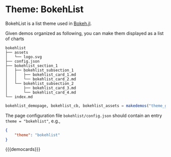 # Theme: BokehList

BokehList is a list theme used in [Bokeh.jl](https://cjdoris.github.io/Bokeh.jl/dev/gallery/).

Given demos organized as following, you can make them displayed as a list of charts

```text
bokehlist
├── assets
│   └── logo.svg
├── config.json
├── bokehlist_section_1
│   ├── bokehlist_subsection_1
│   │   ├── bokehlist_card_1.md
│   │   └── bokehlist_card_2.md
│   └── bokehlist_subsection_2
│       ├── bokehlist_card_3.md
│       └── bokehlist_card_4.md
└── index.md
```

```julia
bokehlist_demopage, bokehlist_cb, bokehlist_assets = makedemos("theme_gallery/bokehlist", bokehlist_templates)
```

The page configuration file `bokehlist/config.json` should contain an entry `theme = "bokehlist"`, e.g.,

```json
{
    "theme": "bokehlist"
}
```



{{{democards}}}
